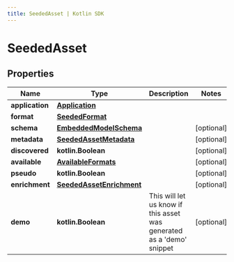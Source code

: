 ```yaml
---
title: SeededAsset | Kotlin SDK
---
```



# SeededAsset

## Properties
Name | Type | Description | Notes
------------ | ------------- | ------------- | -------------
**application** | [**Application**](Application) |  | 
**format** | [**SeededFormat**](SeededFormat) |  | 
**schema** | [**EmbeddedModelSchema**](EmbeddedModelSchema) |  |  [optional]
**metadata** | [**SeededAssetMetadata**](SeededAssetMetadata) |  |  [optional]
**discovered** | **kotlin.Boolean** |  |  [optional]
**available** | [**AvailableFormats**](AvailableFormats) |  |  [optional]
**pseudo** | **kotlin.Boolean** |  |  [optional]
**enrichment** | [**SeededAssetEnrichment**](SeededAssetEnrichment) |  |  [optional]
**demo** | **kotlin.Boolean** | This will let us know if this asset was generated as a &#39;demo&#39; snippet |  [optional]



